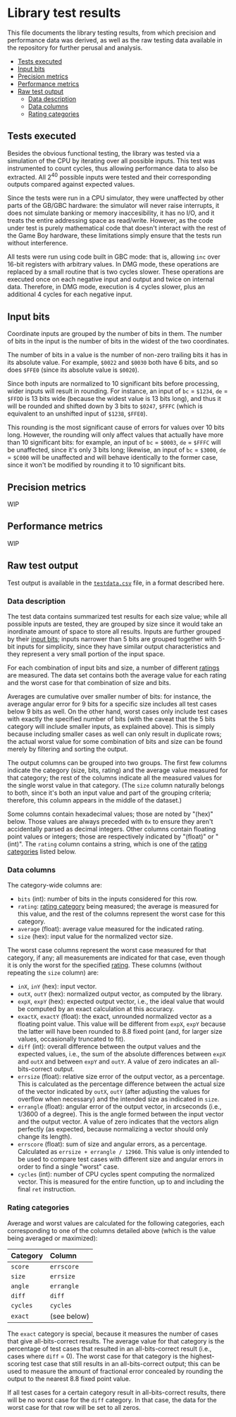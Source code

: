 # Library test results

This file documents the library testing results, from which precision and performance data was derived, as well as the
raw testing data available in the repository for further perusal and analysis.

- [Tests executed](#tests-executed)
- [Input bits](#input-bits)
- [Precision metrics](#precision-metrics)
- [Performance metrics](#performance-metrics)
- [Raw test output](#raw-test-output)
    - [Data description](#data-description)
    - [Data columns](#data-columns)
    - [Rating categories](#rating-categories)

## Tests executed

Besides the obvious functional testing, the library was tested via a simulation of the CPU by iterating over all
possible inputs.
This test was instrumented to count cycles, thus allowing performance data to also be extracted.
All 2<sup>40</sup> possible inputs were tested and their corresponding outputs compared against expected values.

Since the tests were run in a CPU simulator, they were unaffected by other parts of the GB/GBC hardware: the simulator
will never raise interrupts, it does not simulate banking or memory inaccesibility, it has no I/O, and it treats the
entire addressing space as read/write.
However, as the code under test is purely mathematical code that doesn't interact with the rest of the Game Boy
hardware, these limitations simply ensure that the tests run without interference.

All tests were run using code built in GBC mode: that is, allowing `inc` over 16-bit registers with arbitrary values.
In DMG mode, these operations are replaced by a small routine that is two cycles slower.
These operations are executed once on each negative input and output and twice on internal data.
Therefore, in DMG mode, execution is 4 cycles slower, plus an additional 4 cycles for each negative input.

## Input bits

Coordinate inputs are grouped by the number of bits in them.
The number of bits in the input is the number of bits in the widest of the two coordinates.

The number of bits in a value is the number of non-zero trailing bits it has in its absolute value.
For example, `$0022` and `$0030` both have 6 bits, and so does `$FFE0` (since its absolute value is `$0020`).

Since both inputs are normalized to 10 significant bits before processing, wider inputs will result in rounding.
For instance, an input of `bc` = `$1234`, `de` = `$FFDD` is 13 bits wide (because the widest value is 13 bits long),
and thus it will be rounded and shifted down by 3 bits to `$0247`, `$FFFC` (which is equivalent to an unshifted input
of `$1238`, `$FFE0`).

This rounding is the most significant cause of errors for values over 10 bits long.
However, the rounding will only affect values that actually have more than 10 significant bits: for example, an input
of `bc` = `$0003`, `de` = `$FFFC` will be unaffected, since it's only 3 bits long; likewise, an input of `bc` =
`$3000`, `de` = `$C000` will be unaffected and will behave identically to the former case, since it won't be modified
by rounding it to 10 significant bits.

## Precision metrics

WIP

## Performance metrics

WIP

## Raw test output

Test output is available in the [`testdata.csv`](testdata.csv) file, in a format described here.

### Data description

The test data contains summarized test results for each size value; while all possible inputs are tested, they are
grouped by size since it would take an inordinate amount of space to store all results.
Inputs are further grouped by their [input bits](#input-bits); inputs narrower than 5 bits are grouped together with
5-bit inputs for simplicity, since they have similar output characteristics and they represent a very small portion of
the input space.

For each combination of input bits and size, a number of different [ratings](#rating-categories) are measured.
The data set contains both the average value for each rating and the worst case for that combination of size and bits.

Averages are cumulative over smaller number of bits: for instance, the average angular error for 9 bits for a specific
size includes all test cases below 9 bits as well.
On the other hand, worst cases only include test cases with exactly the specified number of bits (with the caveat that
the 5 bits category will include smaller inputs, as explained above).
This is simply because including smaller cases as well can only result in duplicate rows; the actual worst value for
some combination of bits and size can be found merely by filtering and sorting the output.

The output columns can be grouped into two groups.
The first few columns indicate the category (size, bits, rating) and the average value measured for that category; the
rest of the columns indicate all the measured values for the single worst value in that category.
(The `size` column naturally belongs to both, since it's both an input value and part of the grouping criteria;
therefore, this column appears in the middle of the dataset.)

Some columns contain hexadecimal values; those are noted by "(hex)" below.
Those values are always preceded with `0x` to ensure they aren't accidentally parsed as decimal integers.
Other columns contain floating point values or integers; those are respectively indicated by "(float)" or "(int)".
The `rating` column contains a string, which is one of the [rating categories](#rating-categories) listed below.

### Data columns

The category-wide columns are:

- `bits` (int): number of bits in the inputs considered for this row.
- `rating`: [rating category](#rating-categories) being measured; the average is measured for this value, and the rest
  of the columns represent the worst case for this category.
- `average` (float): average value measured for the indicated rating.
- `size` (hex): input value for the normalized vector size.

The worst case columns represent the worst case measured for that category, if any; all measurements are indicated for
that case, even though it is only the worst for the specified [rating](#rating-categories).
These columns (without repeating the `size` column) are:

- `inX`, `inY` (hex): input vector.
- `outX`, `outY` (hex): normalized output vector, as computed by the library.
- `expX`, `expY` (hex): expected output vector, i.e., the ideal value that would be computed by an exact calculation
  at this accuracy.
- `exactX`, `exactY` (float): the exact, unrounded normalized vector as a floating point value.
  This value will be different from `expX`, `expY` because the latter will have been rounded to 8.8 fixed point (and,
  for larger size values, occasionally truncated to fit).
- `diff` (int): overall difference between the output values and the expected values, i.e., the sum of the absolute
  differences between `expX` and `outX` and between `expY` and `outY`.
  A value of zero indicates an all-bits-correct output.
- `errsize` (float): relative size error of the output vector, as a percentage.
  This is calculated as the percentage difference between the actual size of the vector indicated by `outX`, `outY`
  (after adjusting the values for overflow when necessary) and the intended size as indicated in `size`.
- `errangle` (float): angular error of the output vector, in arcseconds (i.e., 1/3600 of a degree).
  This is the angle formed between the input vector and the output vector.
  A value of zero indicates that the vectors align perfectly (as expected, because normalizing a vector should only
  change its length).
- `errscore` (float): sum of size and angular errors, as a percentage.
  Calculated as `errsize + errangle / 12960`.
  This value is only intended to be used to compare test cases with different size and angular errors in order to find
  a single "worst" case.
- `cycles` (int): number of CPU cycles spent computing the normalized vector.
  This is measured for the entire function, up to and including the final `ret` instruction.

### Rating categories

Average and worst values are calculated for the following categories, each corresponding to one of the columns
detailed above (which is the value being averaged or maximized):

|Category|Column     |
|:-------|:----------|
|`score` |`errscore` |
|`size`  |`errsize`  |
|`angle` |`errangle` |
|`diff`  |`diff`     |
|`cycles`|`cycles`   |
|`exact` |(see below)|

The `exact` category is special, because it measures the number of cases that give all-bits-correct results.
The average value for that category is the percentage of test cases that resulted in an all-bits-correct result (i.e.,
cases where `diff` = 0).
The worst case for that category is the highest-scoring test case that still results in an all-bits-correct output;
this can be used to measure the amount of fractional error concealed by rounding the output to the nearest 8.8 fixed
point value.

If all test cases for a certain category result in all-bits-correct results, there will be no worst case for the
`diff` category.
In that case, the data for the worst case for that row will be set to all zeros.

